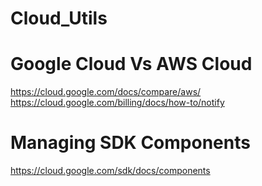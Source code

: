 # Cloud_Utils

# Google Cloud Vs AWS Cloud

   https://cloud.google.com/docs/compare/aws/  <br/>
   https://cloud.google.com/billing/docs/how-to/notify <br/>
# Managing SDK Components <br/>
   https://cloud.google.com/sdk/docs/components
   
   


